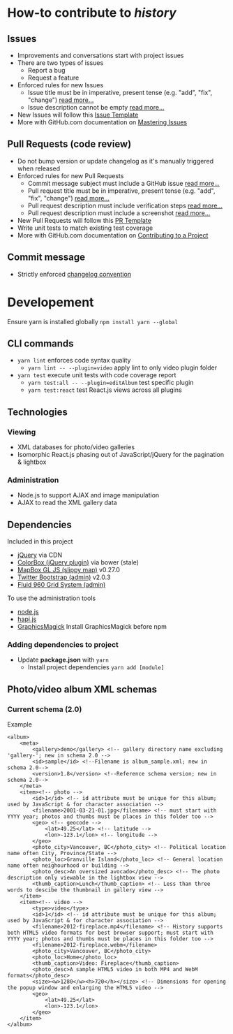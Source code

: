 # How-to contribute to *history*

## Issues
* Improvements and conversations start with project issues
* There are two types of issues
  * Report a bug
  * Request a feature
* Enforced rules for new Issues
	* Issue title must be in imperative, present tense (e.g. "add", "fix", "change") [read more...](https://gitmagic.io/rules/#/issue/subject-must-be-in-tense)
	* Issue description cannot be empty [read more...](https://gitmagic.io/rules/#/issue/body-cannot-be-empty)
* New Issues will follow this [Issue Template](.github/ISSUE_TEMPLATE.md)
* More with GitHub.com documentation on [Mastering Issues](https://guides.github.com/features/issues/)

## Pull Requests (code review)
* Do not bump version or update changelog as it's manually triggered when released
* Enforced rules for new Pull Requests
	* Commit message subject must include a GitHub issue [read more...](https://gitmagic.io/rules/#/commit/subject-must-include-github-issue)
	* Pull request title must be in imperative, present tense (e.g. "add", "fix", "change") [read more...](https://gitmagic.io/rules/#/pull-request/subject-must-be-in-tense) 
	* Pull request description must include verification steps [read more...](https://gitmagic.io/rules/#/pull-request/body-must-include-verification-steps)
	* Pull request description must include a screenshot [read more...](https://gitmagic.io/rules/#/pull-request/body-must-include-screenshot)
* New Pull Requests will follow this [PR Template](.github/PULL_REQUEST_TEMPLATE.md)
* Write unit tests to match existing test coverage
* More with GitHub.com documentation on [Contributing to a Project](https://guides.github.com/activities/contributing-to-open-source/#contributing)

## Commit message
* Strictly enforced [changelog convention](https://github.com/bcoe/conventional-changelog-standard/blob/master/convention.md)

# Developement
Ensure yarn is installed globally `npm install yarn --global`

## CLI commands
* `yarn lint` enforces code syntax quality
	* `yarn lint -- --plugin=video` apply lint to only video plugin folder
* `yarn test` execute unit tests with code coverage report
	* `yarn test:all -- --plugin=editAlbum` test specific plugin
	* `yarn test:react` test React.js views across all plugins

## Technologies

### Viewing
* XML databases for photo/video galleries
* Isomorphic React.js phasing out of JavaScript/jQuery for the pagination & lightbox

### Administration
* Node.js to support AJAX and image manipulation
* AJAX to read the XML gallery data


## Dependencies
Included in this project
* [jQuery](http://jquery.com/) via CDN
* [ColorBox (jQuery plugin)](http://www.jacklmoore.com/colorbox) via bower (stale)
* [MapBox GL JS (slippy map)](https://www.mapbox.com/mapbox-gl-js/api/) v0.27.0
* [Twitter Bootstrap (admin)](http://twitter.github.com/bootstrap/) v2.0.3
* [Fluid 960 Grid System (admin)](http://www.designinfluences.com/fluid960gs/)

To use the administration tools
* [node.js](http://nodejs.org/)
* [hapi.js](http://hapijs.org/)
* [GraphicsMagick](https://www.npmjs.com/package/gm) Install GraphicsMagick before npm

### Adding dependencies to project
* Update **package.json** with `yarn`
	* Install project dependencies `yarn add [module]`

## Photo/video album XML schemas
### Current schema (2.0)

Example

	<album>
		<meta>
			<gallery>demo</gallery> <!-- gallery directory name excluding 'gallery-'; new in schema 2.0 -->
			<id>sample</id> <!--Filename is album_sample.xml; new in schema 2.0-->
			<version>1.8</version> <!--Reference schema version; new in schema 2.0-->
		</meta>
		<item><!-- photo -->
			<id>1</id> <!-- id attribute must be unique for this album; used by JavaScript & for character association -->
			<filename>2001-03-21-01.jpg</filename> <!-- must start with YYYY year; photos and thumbs must be places in this folder too -->
			<geo> <!-- geocode -->
				<lat>49.25</lat> <!-- latitude -->
				<lon>-123.1</lon> <!-- longitude -->
			</geo>
			<photo_city>Vancouver, BC</photo_city> <!-- Political location name often City, Province/State -->
			<photo_loc>Granville Island</photo_loc> <!-- General location name often neighourhood or building -->
			<photo_desc>An oversized avocado</photo_desc> <!-- The photo description only viewable in the lightbox view -->
			<thumb_caption>Lunch</thumb_caption> <!-- Less than three words to descibe the thumbnail in gallery view -->
		</item>
		<item><!-- video -->
			<type>video</type>
			<id>1</id> <!-- id attribute must be unique for this album; used by JavaScript & for character association -->
			<filename>2012-fireplace.mp4</filename> <!-- History supports both HTML5 video formats for best browser support; must start with YYYY year; photos and thumbs must be places in this folder too -->
			<filename>2012-fireplace.webm</filename>
			<photo_city>Vancouver, BC</photo_city>
			<photo_loc>Home</photo_loc>
			<thumb_caption>Video: Fireplace</thumb_caption>
			<photo_desc>A sample HTML5 video in both MP4 and WebM formats</photo_desc>
			<size><w>1280</w><h>720</h></size> <!-- Dimensions for opening the popup window and enlarging the HTML5 video -->
			<geo>
				<lat>49.25</lat>
				<lon>-123.1</lon>
			</geo>
		</item>
	</album>
